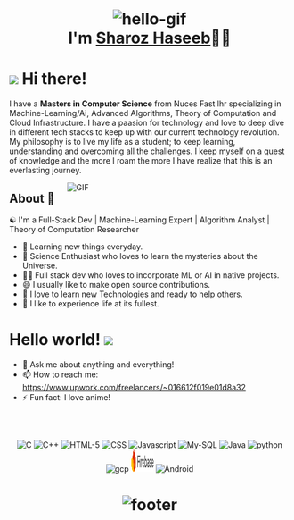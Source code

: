 
<h1 align="center"> <img src="https://user-images.githubusercontent.com/83841336/140920976-150950ae-b5b2-47dc-83e0-849b79cecb4d.gif" alt="hello-gif" height="220" width="800"  ><br >I'm <a href="https://www.linkedin.com/in/sharoz-haseeb-028585156/">Sharoz Haseeb</a>👨‍💻</h1>
<!-- # Sharoz Haseeb 👨‍💻 -->


# <img src="https://github.com/TheDudeThatCode/TheDudeThatCode/blob/master/Assets/Hi.gif" width="29px"> Hi there!&nbsp;           
I have a **Masters in Computer Science** from Nuces Fast lhr specializing in Machine-Learning/Ai, Advanced Algorithms, Theory of Computation and Cloud Infrastructure. I have a paasion for technology and love to deep dive in different tech stacks to keep up with our current technology revolution. My philosophy is to live my life as a student; to keep learning, understanding and overcoming all the challenges. I keep myself on a quest of knowledge and the more I roam the more I have realize that this is an everlasting journey.

<img align="right" alt="GIF" src="https://user-images.githubusercontent.com/83841336/140910139-1ab3f48c-8f76-404f-918f-91e04a396025.gif" width="400px" />

## About 💎
☯ I'm a Full-Stack Dev | Machine-Learning Expert | Algorithm Analyst | Theory of Computation Researcher
- 🌱 Learning new things everyday.
- 🚀 Science Enthusiast who loves to learn the mysteries about the Universe.
- 👨‍💻 Full stack dev who loves to incorporate ML or AI in native projects.
- 😄 I usually like to make open source contributions.
- 🌱 I love to learn new Technologies and ready to help others.
- 👯 I like to experience life at its fullest.


#  Hello world!&nbsp;<img src="https://github.com/TheDudeThatCode/TheDudeThatCode/blob/master/Assets/Earth.gif" width="24px"> 


- 💬 Ask me about anything and everything! 
- 📫 How to reach me: https://www.upwork.com/freelancers/~016612f019e01d8a32
- ⚡ Fun fact: I love anime! 


<br>
<br>
<p align="center">
<img src="https://raw.githubusercontent.com/gilbarbara/logos/master/logos/c.svg" alt="C" width="40" height="40"/>
<img src="https://raw.githubusercontent.com/gilbarbara/logos/master/logos/c-plusplus.svg" alt="C++" width="40" height="40"/>  
<img src="https://raw.githubusercontent.com/gilbarbara/logos/master/logos/html-5.svg" alt="HTML-5" width="40" height="40"/> 
<img src="https://raw.githubusercontent.com/gilbarbara/logos/master/logos/css-3.svg" alt="CSS" width="40" height="40"/>  
<img src="https://raw.githubusercontent.com/gilbarbara/logos/master/logos/javascript.svg" alt="Javascript" width="40" height="40"/>
<img src="https://raw.githubusercontent.com/gilbarbara/logos/master/logos/mysql.svg" alt="My-SQL" width="40" height="40"/>
<img src="https://github.com/gilbarbara/logos/blob/master/logos/react.svg" alt="Java" width="40" height="40"/> 
<img src="https://github.com/gilbarbara/logos/blob/master/logos/python.svg" alt="python" width="40" height="40"/> 
<img src="https://www.vectorlogo.zone/logos/google_cloud/google_cloud-icon.svg" alt="gcp" width="40" height="40"/> 
<img src="https://raw.githubusercontent.com/gilbarbara/logos/master/logos/firebase.svg" alt="Firebase" width="40" height="40"/> 
<img src="https://raw.githubusercontent.com/gilbarbara/logos/master/logos/figma.svg" alt="Android" width="40" height="40"/> 
</p>
<h1 align="center"> <img src="https://user-images.githubusercontent.com/83841336/140925350-7699ca0c-952e-4991-930c-509d130acba1.gif" alt="footer" height="250" width="700"  >
